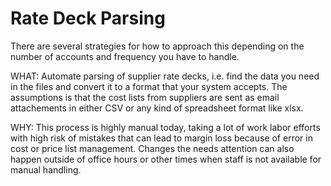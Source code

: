 # Rate Deck Parsing
There are several strategies for how to approach this depending on the number of accounts and frequency you have to handle. 

WHAT: Automate parsing of supplier rate decks, i.e. find the data you need in the files and convert it to a format that your system accepts. The assumptions is that the cost lists from suppliers are sent as email attachements in either CSV or any kind of spreadsheet format like xlsx. 

WHY: This process is highly manual today, taking a lot of work labor efforts with high risk of mistakes that can lead to margin loss because of error in cost or price list management. Changes the needs attention can also happen outside of office hours or other times when staff is not available for manual handling. 


